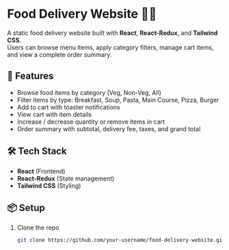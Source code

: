 # Food Delivery Website 🍔🍕

A static food delivery website built with **React**, **React-Redux**, and **Tailwind CSS**.  
Users can browse menu items, apply category filters, manage cart items, and view a complete order summary.

## 🚀 Features
- Browse food items by category (Veg, Non-Veg, All)
- Filter items by type: Breakfast, Soup, Pasta, Main Course, Pizza, Burger
- Add to cart with toaster notifications
- View cart with item details
- Increase / decrease quantity or remove items in cart
- Order summary with subtotal, delivery fee, taxes, and grand total

## 🛠 Tech Stack
- **React** (Frontend)
- **React-Redux** (State management)
- **Tailwind CSS** (Styling)

## 📦 Setup
1. Clone the repo
   ```bash
   git clone https://github.com/your-username/food-delivery-website.git
